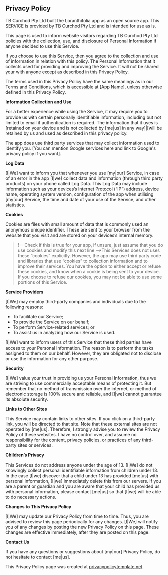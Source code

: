 ## Privacy Policy

TB Curchod Pty Ltd built the Loranthifolia app as an open source app. This SERVICE is provided by TB Curchod Pty Ltd and is intended for use as is.

This page is used to inform website visitors regarding TB Curchod Pty Ltd policies with the collection, use, and disclosure of Personal Information if anyone decided to use this Service.

If you choose to use this Service, then you agree to the collection and use of information in relation with this policy. The Personal Information that it collects used for providing and improving the Service. It will not be shared your with anyone except as described in this Privacy Policy.

The terms used in this Privacy Policy have the same meanings as in our Terms and Conditions, which is accessible at [App Name], unless otherwise defined in this Privacy Policy.

**Information Collection and Use**

For a better experience while using the Service, it may require you to provide us with certain personally identifiable information, including but not limited to email if authentication is required. The information that it uses is [retained on your device and is not collected by [me|us] in any way]|[will be retained by us and used as described in this privacy policy.

The app does use third party services that may collect information used to identify you. [You can mention Google services here and link to Google's privacy policy if you want].

**Log Data**

[I|We] want to inform you that whenever you use [my|our] Service, in case of an error in the app [I|we] collect data and information (through third party products) on your phone called Log Data. This Log Data may include information such as your devices’s Internet Protocol (“IP”) address, device name, operating system version, configuration of the app when utilising [my|our] Service, the time and date of your use of the Service, and other statistics.

**Cookies**

Cookies are files with small amount of data that is commonly used an anonymous unique identifier. These are sent to your browser from the website that you visit and are stored on your devices’s internal memory.

>!-- Check if this is true for your app, if unsure, just assume that you do use cookies and modify this next line -->This Services does not uses these “cookies” explicitly. However, the app may use third party code and libraries that use “cookies” to collection information and to improve their services. You have the option to either accept or refuse these cookies, and know when a cookie is being sent to your device. If you choose to refuse our cookies, you may not be able to use some portions of this Service.

**Service Providers**

[I|We] may employ third-party companies and individuals due to the following reasons:

*   To facilitate our Service;
*   To provide the Service on our behalf;
*   To perform Service-related services; or
*   To assist us in analyzing how our Service is used.

[I|We] want to inform users of this Service that these third parties have access to your Personal Information. The reason is to perform the tasks assigned to them on our behalf. However, they are obligated not to disclose or use the information for any other purpose.

**Security**

[I|We] value your trust in providing us your Personal Information, thus we are striving to use commercially acceptable means of protecting it. But remember that no method of transmission over the internet, or method of electronic storage is 100% secure and reliable, and [I|we] cannot guarantee its absolute security.

**Links to Other Sites**

This Service may contain links to other sites. If you click on a third-party link, you will be directed to that site. Note that these external sites are not operated by [me|us]. Therefore, I strongly advise you to review the Privacy Policy of these websites. I have no control over, and assume no responsibility for the content, privacy policies, or practices of any third-party sites or services.

**Children’s Privacy**

This Services do not address anyone under the age of 13\. [I|We] do not knowingly collect personal identifiable information from children under 13\. In the case [I|we] discover that a child under 13 has provided [me|us] with personal information, [I|we] immediately delete this from our servers. If you are a parent or guardian and you are aware that your child has provided us with personal information, please contact [me|us] so that [I|we] will be able to do necessary actions.

**Changes to This Privacy Policy**

[I|We] may update our Privacy Policy from time to time. Thus, you are advised to review this page periodically for any changes. [I|We] will notify you of any changes by posting the new Privacy Policy on this page. These changes are effective immediately, after they are posted on this page.

**Contact Us**

If you have any questions or suggestions about [my|our] Privacy Policy, do not hesitate to contact [me|us].

This Privacy Policy page was created at [privacypolicytemplate.net](https://privacypolicytemplate.net).